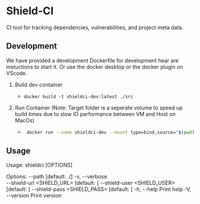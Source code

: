 # Shield-CI

CI tool for tracking dependencies, vulnerabilities, and project meta data.

## Development

We have provided a development Dockerfile for development hear are instuctions to start it. Or use the docker desktop or the docker plugin on VScode.

   1. Build dev container

      * ```docker build -t shieldci-dev:latest ./src```

   2. Run Container
      (Note: Target folder is a seperate volume to speed up build times due to slow IO performance between VM and Host on MacOs)

      * ```sh
         docker run --name shieldci-dev --mount type=bind,source="$(pwd)"/,target=/home/shieldci/ --mount type=volume,dst=/home/shieldci/target shieldci-dev:latest
         ```

## Usage

Usage: shieldci [OPTIONS]

Options:
      --path <PATH>                [default: ./]
  -v, --verbose                    
      --shield-url <SHIELD_URL>    [default: ]
      --shield-user <SHIELD_USER>  [default: ]
      --shield-pass <SHIELD_PASS>  [default: ]
  -h, --help                       Print help
  -V, --version                    Print version
